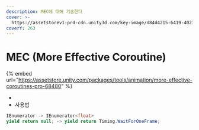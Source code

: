 ```yaml
---
description: MEC에 대해 기술한다
cover: >-
  https://assetstorev1-prd-cdn.unity3d.com/key-image/d84d4215-6419-4027-a0e9-ceea49214639.jpg
coverY: 263
---
```


# MEC (More Effective Coroutine)

{% embed url="https://assetstore.unity.com/packages/tools/animation/more-effective-coroutines-pro-68480" %}

*
* 사용법

```csharp
IEnumerator -> IEnumerator<float>
yield return null; -> yield return Timing.WaitForOneFrame;
```
